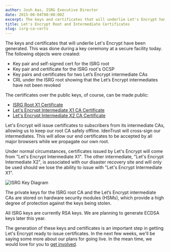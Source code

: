 ```yaml
---
author: Josh Aas, ISRG Executive Director
date: 2015-06-04T00:00:00Z
excerpt: The keys and certificates that will underlie Let's Encrypt have been generated.
title: Let's Encrypt Root and Intermediate Certificates
slug: isrg-ca-certs
---
```


The keys and certificates that will underlie Let's Encrypt have been generated. This was done during a key ceremony at a secure facility today. The following objects were created:

* Key pair and self-signed cert for the ISRG root
* Key pair and certificate for the ISRG root's OCSP
* Key pairs and certificates for two Let’s Encrypt intermediate CAs
* CRL under the ISRG root showing that the Let’s Encrypt intermediates have not been revoked

The certificates over the public keys, of course, can be made public:

* [ISRG Root X1 Certificate](/certs/isrgrootx1.pem.txt)
* [Let's Encrypt Intermediate X1 CA Certificate](/certs/letsencryptauthorityx1.pem.txt)
* [Let's Encrypt Intermediate X2 CA Certificate](/certs/letsencryptauthorityx2.pem.txt)

Let's Encrypt will issue certificates to subscribers from its intermediate CAs, allowing us to keep our root CA safely offline. IdenTrust will cross-sign our intermediates. This will allow our end certificates to be accepted by all major browsers while we propagate our own root.

Under normal circumstances, certificates issued by Let's Encrypt will come from "Let's Encrypt Intermediate X1". The other intermediate, "Let's Encrypt Intermediate X2", is associated with our disaster recovery site and will only be used should we lose the ability to issue with "Let's Encrypt Intermediate X1".

![ISRG Key Diagram](/images/isrg-keys.png "ISRG Key Diagram")

The private keys for the ISRG root CA and the Let’s Encrypt intermediate CAs are stored on hardware security modules (HSMs), which provide a high degree of protection against the keys being stolen.

All ISRG keys are currently RSA keys. We are planning to generate ECDSA keys later this year.

The generation of these keys and certificates is an important step in getting Let's Encrypt ready to issue certificates. In the next few weeks, we'll be saying some more about our plans for going live. In the mean time, we would love for you to [get involved](/getinvolved/).